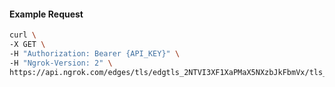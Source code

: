
#### Example Request
```bash
curl \
-X GET \
-H "Authorization: Bearer {API_KEY}" \
-H "Ngrok-Version: 2" \
https://api.ngrok.com/edges/tls/edgtls_2NTVI3XF1XaPMaX5NXzbJkFbmVx/tls_termination

